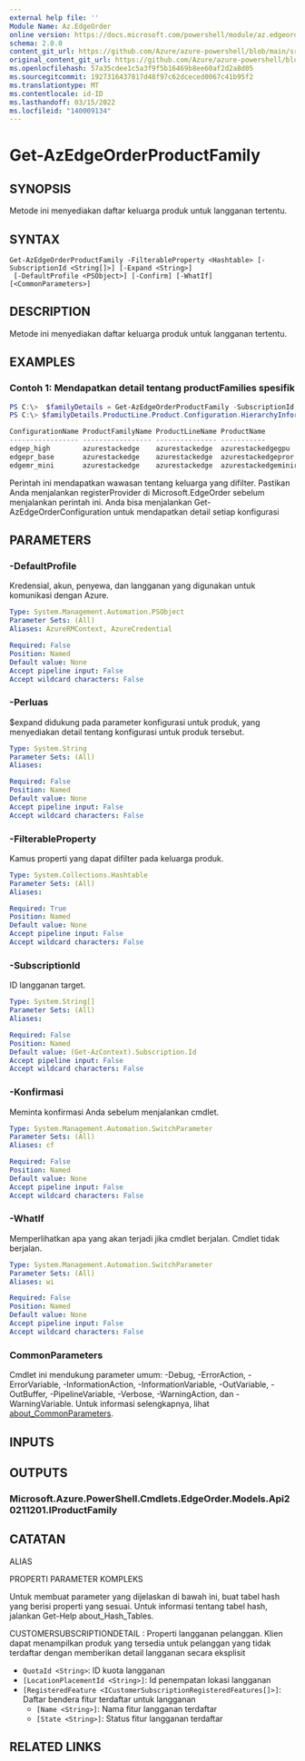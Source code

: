 ```yaml
---
external help file: ''
Module Name: Az.EdgeOrder
online version: https://docs.microsoft.com/powershell/module/az.edgeorder/get-azedgeorderproductfamily
schema: 2.0.0
content_git_url: https://github.com/Azure/azure-powershell/blob/main/src/EdgeOrder/help/Get-AzEdgeOrderProductFamily.md
original_content_git_url: https://github.com/Azure/azure-powershell/blob/main/src/EdgeOrder/help/Get-AzEdgeOrderProductFamily.md
ms.openlocfilehash: 57a35cdee1c5a3f9f5b16469b8ee60af2d2a8d05
ms.sourcegitcommit: 1927316437817d48f97c62dceced0067c41b95f2
ms.translationtype: MT
ms.contentlocale: id-ID
ms.lasthandoff: 03/15/2022
ms.locfileid: "140009134"
---
```

# Get-AzEdgeOrderProductFamily

## SYNOPSIS
Metode ini menyediakan daftar keluarga produk untuk langganan tertentu.

## SYNTAX

```
Get-AzEdgeOrderProductFamily -FilterableProperty <Hashtable> [-SubscriptionId <String[]>] [-Expand <String>]
 [-DefaultProfile <PSObject>] [-Confirm] [-WhatIf] [<CommonParameters>]
```

## DESCRIPTION
Metode ini menyediakan daftar keluarga produk untuk langganan tertentu.

## EXAMPLES

### Contoh 1: Mendapatkan detail tentang productFamilies spesifik
```powershell
PS C:\>  $familyDetails = Get-AzEdgeOrderProductFamily -SubscriptionId SubscriptionId -FilterableProperty  @{"azurestackedge"=@($filterableProperty)} -Expand "configurations"
PS C:\> $familyDetails.ProductLine.Product.Configuration.HierarchyInformation

ConfigurationName ProductFamilyName ProductLineName ProductName
----------------- ----------------- --------------- -----------
edgep_high        azurestackedge    azurestackedge  azurestackedgegpu
edgepr_base       azurestackedge    azurestackedge  azurestackedgepror
edgemr_mini       azurestackedge    azurestackedge  azurestackedgeminir
```

Perintah ini mendapatkan wawasan tentang keluarga yang difilter.
Pastikan Anda menjalankan registerProvider di Microsoft.EdgeOrder sebelum menjalankan perintah ini.
Anda bisa menjalankan Get-AzEdgeOrderConfiguration untuk mendapatkan detail setiap konfigurasi

## PARAMETERS

### -DefaultProfile
Kredensial, akun, penyewa, dan langganan yang digunakan untuk komunikasi dengan Azure.

```yaml
Type: System.Management.Automation.PSObject
Parameter Sets: (All)
Aliases: AzureRMContext, AzureCredential

Required: False
Position: Named
Default value: None
Accept pipeline input: False
Accept wildcard characters: False
```

### -Perluas
$expand didukung pada parameter konfigurasi untuk produk, yang menyediakan detail tentang konfigurasi untuk produk tersebut.

```yaml
Type: System.String
Parameter Sets: (All)
Aliases:

Required: False
Position: Named
Default value: None
Accept pipeline input: False
Accept wildcard characters: False
```

### -FilterableProperty
Kamus properti yang dapat difilter pada keluarga produk.

```yaml
Type: System.Collections.Hashtable
Parameter Sets: (All)
Aliases:

Required: True
Position: Named
Default value: None
Accept pipeline input: False
Accept wildcard characters: False
```

### -SubscriptionId
ID langganan target.

```yaml
Type: System.String[]
Parameter Sets: (All)
Aliases:

Required: False
Position: Named
Default value: (Get-AzContext).Subscription.Id
Accept pipeline input: False
Accept wildcard characters: False
```

### -Konfirmasi
Meminta konfirmasi Anda sebelum menjalankan cmdlet.

```yaml
Type: System.Management.Automation.SwitchParameter
Parameter Sets: (All)
Aliases: cf

Required: False
Position: Named
Default value: None
Accept pipeline input: False
Accept wildcard characters: False
```

### -WhatIf
Memperlihatkan apa yang akan terjadi jika cmdlet berjalan.
Cmdlet tidak berjalan.

```yaml
Type: System.Management.Automation.SwitchParameter
Parameter Sets: (All)
Aliases: wi

Required: False
Position: Named
Default value: None
Accept pipeline input: False
Accept wildcard characters: False
```

### CommonParameters
Cmdlet ini mendukung parameter umum: -Debug, -ErrorAction, -ErrorVariable, -InformationAction, -InformationVariable, -OutVariable, -OutBuffer, -PipelineVariable, -Verbose, -WarningAction, dan -WarningVariable. Untuk informasi selengkapnya, lihat [about_CommonParameters](http://go.microsoft.com/fwlink/?LinkID=113216).

## INPUTS

## OUTPUTS

### Microsoft.Azure.PowerShell.Cmdlets.EdgeOrder.Models.Api20211201.IProductFamily

## CATATAN

ALIAS

PROPERTI PARAMETER KOMPLEKS

Untuk membuat parameter yang dijelaskan di bawah ini, buat tabel hash yang berisi properti yang sesuai. Untuk informasi tentang tabel hash, jalankan Get-Help about_Hash_Tables.


CUSTOMERSUBSCRIPTIONDETAIL <ICustomerSubscriptionDetails>: Properti langganan pelanggan. Klien dapat menampilkan produk yang tersedia untuk pelanggan yang tidak terdaftar dengan memberikan detail langganan secara eksplisit
  - `QuotaId <String>`: ID kuota langganan
  - `[LocationPlacementId <String>]`: Id penempatan lokasi langganan
  - `[RegisteredFeature <ICustomerSubscriptionRegisteredFeatures[]>]`: Daftar bendera fitur terdaftar untuk langganan
    - `[Name <String>]`: Nama fitur langganan terdaftar
    - `[State <String>]`: Status fitur langganan terdaftar

## RELATED LINKS


